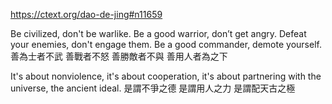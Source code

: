 https://ctext.org/dao-de-jing#n11659

Be civilized, don't be warlike.
Be a good warrior, don’t get angry.
Defeat your enemies, don't engage them.
Be a good commander, demote yourself.
善為士者不武
善戰者不怒
善勝敵者不與
善用人者為之下

It's about nonviolence,
it's about cooperation,
it's about partnering with the universe,
the ancient ideal.
是謂不爭之德
是謂用人之力
是謂配天古之極
